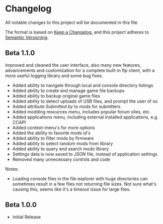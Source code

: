 # Changelog
All notable changes to this project will be documented in this file.

The format is based on [Keep a Changelog](https://keepachangelog.com/en/1.0.0/), and this project adheres to [Semantic Versioning](https://semver.org/spec/v2.0.0.html).

## Beta 1.1.0
Improved and cleaned the user interface, also many new features, advancements and customization for a complete built-in ftp client, with a more useful logging library and some bug fixes. 

* Added ability to navigate through local and console directory listings
* Added ability to create and manage game file backups
* Added ability to backup original game files
* Added ability to detect uploads of USB files, and prompt the user of so
* Added attribute _Submitted by_ to mods for submitters
* Added modding resources menu, includes popular forum sites, etc.
* Added applications menu, including external installed applications, e.g. CCAPI
* Added context-menu's for more options 
* Added the ability to favorite mods id's
* Added ability to filter mods by firmware
* Added ability to select random mods from library
* Added ability to query and search mods library
* Settings data is now saved to JSON file, instead of application settings
* Removed many unnecessary controls and code

Notes:
* Loading console files in the file explorer with huge directories can sometimes result in a few files not returning file sizes. Not sure what's causing this, seems like it's a timeout issue for large files.

## Beta 1.0.0
- Initial Release